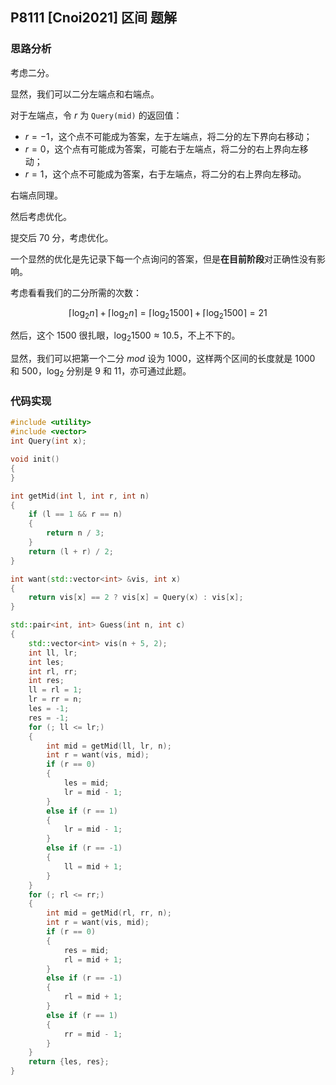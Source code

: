 ## P8111 [Cnoi2021] 区间 题解

### 思路分析

考虑二分。

显然，我们可以二分左端点和右端点。

对于左端点，令 $r$ 为 `Query(mid)` 的返回值：

- $r = -1$，这个点不可能成为答案，左于左端点，将二分的左下界向右移动；
- $r = 0$，这个点有可能成为答案，可能右于左端点，将二分的右上界向左移动；
- $r = 1$，这个点不可能成为答案，右于左端点，将二分的右上界向左移动。

右端点同理。

然后考虑优化。

提交后 $70$ 分，考虑优化。

一个显然的优化是先记录下每一个点询问的答案，但是**在目前阶段**对正确性没有影响。

考虑看看我们的二分所需的次数：

$$
\lceil \log_{2}{n} \rceil + \lceil \log_{2}n \rceil = \lceil \log_{2}1500 \rceil + \lceil \log_{2}1500 \rceil = 21
$$

然后，这个 $1500$ 很扎眼，$\log_{2}{1500} \approx 10.5$，不上不下的。

显然，我们可以把第一个二分 $mod$ 设为 $1000$，这样两个区间的长度就是 $1000$ 和 $500$，$\log_{2}$ 分别是 $9$ 和 $11$，亦可通过此题。

### 代码实现

```cpp
#include <utility>
#include <vector>
int Query(int x);

void init()
{
}

int getMid(int l, int r, int n)
{
    if (l == 1 && r == n)
    {
        return n / 3;
    }
    return (l + r) / 2;
}

int want(std::vector<int> &vis, int x)
{
    return vis[x] == 2 ? vis[x] = Query(x) : vis[x];
}

std::pair<int, int> Guess(int n, int c)
{
    std::vector<int> vis(n + 5, 2);
    int ll, lr;
    int les;
    int rl, rr;
    int res;
    ll = rl = 1;
    lr = rr = n;
    les = -1;
    res = -1;
    for (; ll <= lr;)
    {
        int mid = getMid(ll, lr, n);
        int r = want(vis, mid);
        if (r == 0)
        {
            les = mid;
            lr = mid - 1;
        }
        else if (r == 1)
        {
            lr = mid - 1;
        }
        else if (r == -1)
        {
            ll = mid + 1;
        }
    }
    for (; rl <= rr;)
    {
        int mid = getMid(rl, rr, n);
        int r = want(vis, mid);
        if (r == 0)
        {
            res = mid;
            rl = mid + 1;
        }
        else if (r == -1)
        {
            rl = mid + 1;
        }
        else if (r == 1)
        {
            rr = mid - 1;
        }
    }
    return {les, res};
}

```
